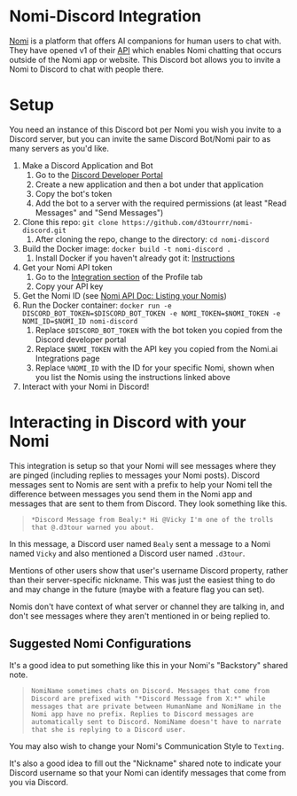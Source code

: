 # Nomi-Discord Integration

[Nomi](https://nomi.ai) is a platform that offers AI companions for human users to chat with. They have opened v1 of their [API](https://api.nomi.ai/docs/) which enables Nomi chatting that occurs outside of the Nomi app or website. This Discord bot allows you to invite a Nomi to Discord to chat with people there.

# Setup

You need an instance of this Discord bot per Nomi you wish you invite to a Discord server, but you can invite the same Discord Bot/Nomi pair to as many servers as you'd like.

1. Make a Discord Application and Bot
   1. Go to the [Discord Developer Portal](https://discord.com/developers/applications)
   1. Create a new application and then a bot under that application
   1. Copy the bot's token
   1. Add the bot to a server with the required permissions (at least "Read Messages" and "Send Messages")
1. Clone this repo: `git clone https://github.com/d3tourrr/nomi-discord.git`
   1. After cloning the repo, change to the directory: `cd nomi-discord`
1. Build the Docker image: `docker build -t nomi-discord .`
   1. Install Docker if you haven't already got it: [Instructions](https://docs.docker.com/engine/install/)
1. Get your Nomi API token
   1. Go to the [Integration section](https://beta.nomi.ai/profile/integrations) of the Profile tab
   1. Copy your API key
1. Get the Nomi ID (see [Nomi API Doc: Listing your Nomis](https://api.nomi.ai/docs/#listing-your-nomis))
1. Run the Docker container: `docker run -e DISCORD_BOT_TOKEN=$DISCORD_BOT_TOKEN -e NOMI_TOKEN=$NOMI_TOKEN -e NOMI_ID=$NOMI_ID nomi-discord`
   1. Replace `$DISCORD_BOT_TOKEN` with the bot token you copied from the Discord developer portal
   1. Replace `$NOMI_TOKEN` with the API key you copied from the Nomi.ai Integrations page
   1. Replace `%NOMI_ID` with the ID for your specific Nomi, shown when you list the Nomis using the instructions linked above
1. Interact with your Nomi in Discord!

# Interacting in Discord with your Nomi

This integration is setup so that your Nomi will see messages where they are pinged (including replies to messages your Nomi posts). Discord messages sent to Nomis are sent with a prefix to help your Nomi tell the difference between messages you send them in the Nomi app and messages that are sent to them from Discord. They look something like this.

> `*Discord Message from Bealy:* Hi @Vicky I'm one of the trolls that @.d3tour warned you about.`

In this message, a Discord user named `Bealy` sent a message to a Nomi named `Vicky` and also mentioned a Discord user named `.d3tour`.

Mentions of other users show that user's username Discord property, rather than their server-specific nickname. This was just the easiest thing to do and may change in the future (maybe with a feature flag you can set).

Nomis don't have context of what server or channel they are talking in, and don't see messages where they aren't mentioned in or being replied to.

## Suggested Nomi Configurations

It's a good idea to put something like this in your Nomi's "Backstory" shared note.

> `NomiName sometimes chats on Discord. Messages that come from Discord are prefixed with "*Discord Message from X:*" while messages that are private between HumanName and NomiName in the Nomi app have no prefix. Replies to Discord messages are automatically sent to Discord. NomiName doesn't have to narrate that she is replying to a Discord user.`

You may also wish to change your Nomi's Communication Style to `Texting`.

It's also a good idea to fill out the "Nickname" shared note to indicate your Discord username so that your Nomi can identify messages that come from you via Discord.
